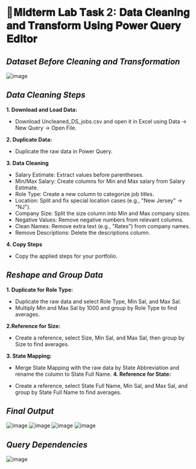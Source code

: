 # 📑𝐌𝐢𝐝𝐭𝐞𝐫𝐦 𝐋𝐚𝐛 𝐓𝐚𝐬𝐤 2: 𝐃𝐚𝐭𝐚 𝐂𝐥𝐞𝐚𝐧𝐢𝐧𝐠 𝐚𝐧𝐝 𝐓𝐫𝐚𝐧𝐬𝐟𝐨𝐫𝐦 𝐔𝐬𝐢𝐧𝐠 𝐏𝐨𝐰𝐞𝐫 𝐐𝐮𝐞𝐫𝐲 𝐄𝐝𝐢𝐭𝐨𝐫

## ***Dataset Before Cleaning and Transformation***

![image](https://github.com/user-attachments/assets/8557355b-cd85-485a-b485-0b602906c021)

## *Data Cleaning Steps*
**1. Download and Load Data:**

- Download Uncleaned_DS_jobs.csv and open it in Excel using Data → New Query → Open File.

**2. Duplicate Data:**
- Duplicate the raw data in Power Query.

**3. Data Cleaning**

- Salary Estimate: Extract values before parentheses.
- Min/Max Salary: Create columns for Min and Max salary from Salary Estimate.
- Role Type: Create a new column to categorize job titles.
- Location: Split and fix special location cases (e.g., "New Jersey" → "NJ").
- Company Size: Split the size column into Min and Max company sizes.
- Negative Values: Remove negative numbers from relevant columns.
- Clean Names: Remove extra text (e.g., "Rates") from company names.
- Remove Descriptions: Delete the descriptions column.

**4. Copy Steps**

- Copy the applied steps for your portfolio.

## *Reshape and Group Data*

**1. Duplicate for Role Type:**

- Duplicate the raw data and select Role Type, Min Sal, and Max Sal.
- Multiply Min and Max Sal by 1000 and group by Role Type to find averages.

**2.Reference for Size:**

- Create a reference, select Size, Min Sal, and Max Sal, then group by Size to find averages.

**3. State Mapping:**

- Merge State Mapping with the raw data by State Abbreviation and rename the column to State Full Name.
**4. Reference for State:**
  
- Create a reference, select State Full Name, Min Sal, and Max Sal, and group by State Full Name to find averages.

## *Final Output*
![image](https://github.com/user-attachments/assets/3796abd6-1825-4330-a0dc-308dad13cc43)
![image](https://github.com/user-attachments/assets/79887d67-4a5d-4917-97a8-a9cd9d28fa80)
![image](https://github.com/user-attachments/assets/a3bc1fbd-2b4a-4b25-b34d-b5df5ed3ad0d)
![image](https://github.com/user-attachments/assets/a25f4c55-7f9c-4c1e-bfec-feb617f5eaee)

## *Query Dependencies*
![image](https://github.com/user-attachments/assets/2ed779b7-a495-4cd3-960f-86c6bf8dbe1b)
